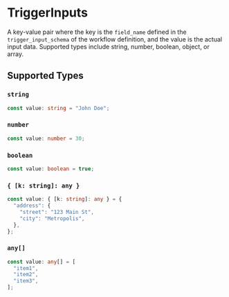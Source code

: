 # TriggerInputs

A key-value pair where the key is the `field_name` defined in the `trigger_input_schema` of the workflow definition,
and the value is the actual input data. Supported types include string, number, boolean, object, or array.



## Supported Types

### `string`

```typescript
const value: string = "John Doe";
```

### `number`

```typescript
const value: number = 30;
```

### `boolean`

```typescript
const value: boolean = true;
```

### `{ [k: string]: any }`

```typescript
const value: { [k: string]: any } = {
  "address": {
    "street": "123 Main St",
    "city": "Metropolis",
  },
};
```

### `any[]`

```typescript
const value: any[] = [
  "item1",
  "item2",
  "item3",
];
```

